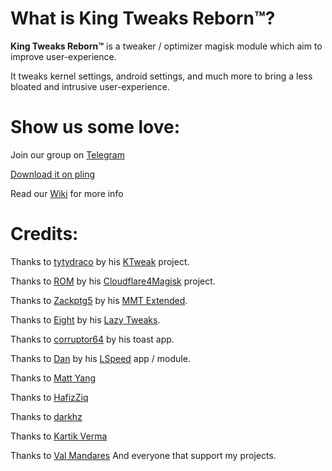 # What is King Tweaks Reborn™?

**King Tweaks Reborn™** is a tweaker / optimizer magisk module which aim to improve user-experience.

It tweaks kernel settings, android settings, and much more to bring a less bloated and intrusive user-experience.

# Show us some love:

Join our group on [Telegram](https://t.me/kingprojectzdiscussion)

[Download it on pling](https://www.pling.com/p/1433363/)

Read our [Wiki](https://github.com/pedrozzz0/King-Tweaks/wiki) for more info

# Credits:

Thanks to [tytydraco](https://github.com/tytydraco) by his [KTweak](https://github.com/tytydraco/ktweak) project.

Thanks to [ROM](https://github.com/xerta555) by his [Cloudflare4Magisk](https://github.com/Magisk-Modules-Repo/CloudflareDNS4Magisk) project.

Thanks to [Zackptg5](https://github.com/Zackptg5) by his [MMT Extended](https://github.com/Zackptg5/MMT-Extended).

Thanks to [Eight](https://github.com/iamlazy123) by his [Lazy Tweaks](https://github.com/iamlazy123/lazytweaks).

Thanks to [corruptor64](https://forum.xda-developers.com/member.php?s=1f3e5a492ffebb222d62a936f8b34ce2&u=731319) by his toast app.

Thanks to [Dan](https://forum.xda-developers.com/m/paget96.5514152/) by his [LSpeed](https://t.me/paget96_projects_channel) app / module.

Thanks to [Matt Yang](https://github.com/yc9559)

Thanks to [HafizZiq](https://github.com/HafizZiq)

Thanks to [darkhz](https://github.com/darkhz)

Thanks to [Kartik Verma](https://github.com/TheHitMan7)

Thanks to [Val Mandares](https://github.com/veez21) 
And everyone that support my projects.
